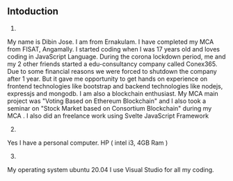 ## Intoduction
1.
My name is Dibin Jose. I am from Ernakulam. I have completed my MCA from FISAT, Angamally. I started coding when I was 17 years old and loves coding in JavaScript Language. During the corona lockdown  period, me and my 2 other friends started a edu-consultancy company called Conex365. Due to some financial reasons we were forced to shutdown the company after 1 year. But it gave me opportunity to get hands on experience on frontend technologies like bootstrap and backend technologies like nodejs, expressjs and mongodb.
I am also a blockchain enthusiast. My MCA main project was "Voting Based on Ethereum Blockchain" and I also took a seminar on "Stock Market based on Consortium Blockchain" during my MCA .
I also did an freelance work using Svelte JavaScript Framework

2.
Yes I have a personal computer.
HP ( intel i3, 4GB Ram )

3.
My operating system ubuntu 20.04
I use Visual Studio for all my coding.
